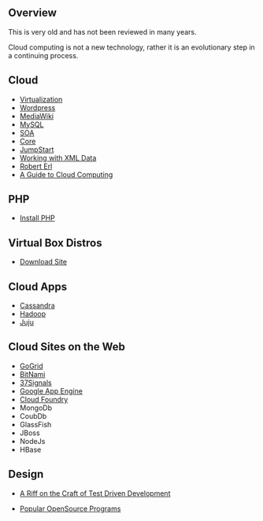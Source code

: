 <meta content="Main Elvenware page for Android Development" name="description" />
<meta content="Android, Elvenware, Development" name="keywords" />

## Overview

This is very old and has not been reviewed in many years.

Cloud computing is not a new technology, rather it is an evolutionary step in a continuing process.

## Cloud


* [Virtualization](virtualization.html)
* [Wordpress](Wordpress.html)
* [MediaWiki](MediaWiki.html)
* [MySQL](MySql.html)
* [SOA](./soa.html)
* [Core](Core.html)
* [JumpStart](JumpStart.html)
* [Working with XML Data](XmlTechniques.html)
* [Robert Erl](SoaInterviewWithErl.html)
* [A Guide to Cloud Computing](https://www.linux.com/news/technology-feature/virtualization/301069-a-guide-to-cloud-computing-on-linux-)

## PHP

*   [Install PHP](design-guide/InstallPhp.html)

## Virtual Box Distros

*   [Download Site](http://www.oracle.com/technetwork/server-storage/virtualbox/downloads/index.html)

## Cloud Apps

<div>

*   [Cassandra](http://wiki.apache.org/cassandra/FrontPage)
*   [Hadoop](http://hadoop.apache.org/)
*   [Juju](https://juju.ubuntu.com/)

</div>

## Cloud Sites on the Web

*   [GoGrid](http://www.gogrid.com/cloud-hosting/custom-cloud-server-images.php)
*   [BitNami](http://bitnami.org/stacks)
*   [37Signals](http://37signals.com/)
*   [Google App Engine](http://code.google.com/appengine/)
*   [Cloud Foundry](http://www.cloudfoundry.com/)
*   MongoDb
*   CoubDb
*   GlassFish
*   JBoss
*   NodeJs
*   HBase

## Design

* [A Riff on the Craft of Test Driven Development](HeadTest.html)


- [Popular OpenSource Programs](https://www.eweek.com/servers/openlogic-ranks-top-open-source-projects-of-2011)
